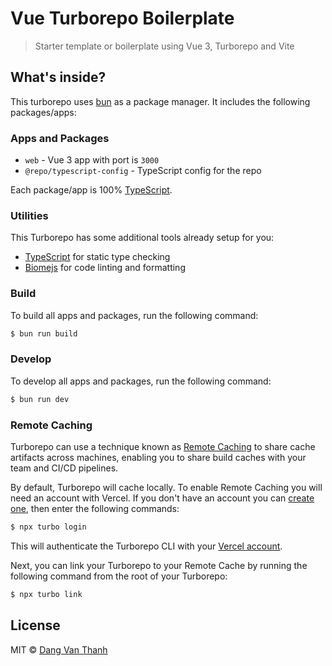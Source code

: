 # Vue Turborepo Boilerplate

> Starter template or boilerplate using Vue 3, Turborepo and Vite 

## What's inside?

This turborepo uses [bun](https://bun.sh) as a package manager. It includes the following packages/apps:

### Apps and Packages

- `web` - Vue 3 app with port is `3000`
- `@repo/typescript-config` - TypeScript config for the repo

Each package/app is 100% [TypeScript](https://www.typescriptlang.org/).

### Utilities

This Turborepo has some additional tools already setup for you:

- [TypeScript](https://www.typescriptlang.org/) for static type checking
- [Biomejs](https://biomejs.dev) for code linting and formatting

### Build

To build all apps and packages, run the following command:

```bash
$ bun run build
````

### Develop

To develop all apps and packages, run the following command:

```bash
$ bun run dev
````

### Remote Caching

Turborepo can use a technique known as [Remote Caching](https://turbo.build/repo/docs/core-concepts/remote-caching) to share cache artifacts across machines, enabling you to
 share build caches with your team and CI/CD pipelines.

By default, Turborepo will cache locally. To enable Remote Caching you will need an account with Vercel. If you don't have an account you can [create one](https://vercel.com/signup), then enter the following commands:

```bash
$ npx turbo login
````

This will authenticate the Turborepo CLI with your [Vercel account](https://vercel.com/docs/concepts/personal-accounts/overview).

Next, you can link your Turborepo to your Remote Cache by running the following command from the root of your Turborepo:

```bash
$ npx turbo link
````

## License

MIT © [Dang Van Thanh](https://dangthanh.org)
